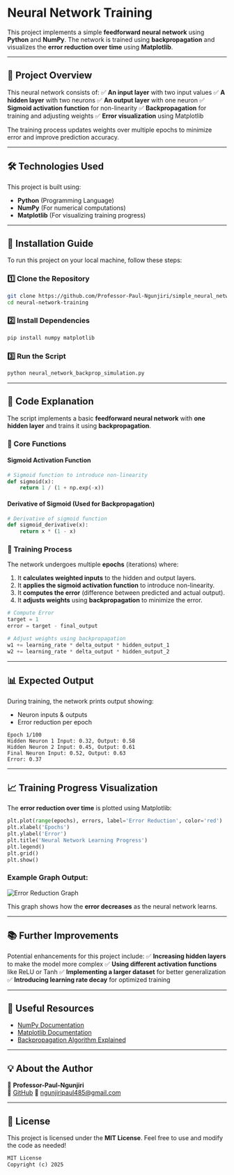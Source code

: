 # Neural Network Training

This project implements a simple **feedforward neural network** using **Python** and **NumPy**. The network is trained using **backpropagation** and visualizes the **error reduction over time** using **Matplotlib**.

---

## 📌 Project Overview

This neural network consists of:
✅ **An input layer** with two input values
✅ **A hidden layer** with two neurons
✅ **An output layer** with one neuron
✅ **Sigmoid activation function** for non-linearity
✅ **Backpropagation** for training and adjusting weights
✅ **Error visualization** using Matplotlib

The training process updates weights over multiple epochs to minimize error and improve prediction accuracy.

---

## 🛠️ Technologies Used

This project is built using:
- **Python** (Programming Language)
- **NumPy** (For numerical computations)
- **Matplotlib** (For visualizing training progress)

---

## 🔧 Installation Guide

To run this project on your local machine, follow these steps:

### 1️⃣ Clone the Repository
```sh
git clone https://github.com/Professor-Paul-Ngunjiri/simple_neural_networks.git
cd neural-network-training
```

### 2️⃣ Install Dependencies
```sh
pip install numpy matplotlib
```

### 3️⃣ Run the Script
```sh
python neural_network_backprop_simulation.py
```

---

## 📝 Code Explanation

The script implements a basic **feedforward neural network** with **one hidden layer** and trains it using **backpropagation**.

### 🔹 Core Functions

#### Sigmoid Activation Function
```python
# Sigmoid function to introduce non-linearity
def sigmoid(x):
    return 1 / (1 + np.exp(-x))
```

#### Derivative of Sigmoid (Used for Backpropagation)
```python
# Derivative of sigmoid function
def sigmoid_derivative(x):
    return x * (1 - x)
```

### 🔹 Training Process
The network undergoes multiple **epochs** (iterations) where:
1. It **calculates weighted inputs** to the hidden and output layers.
2. It **applies the sigmoid activation function** to introduce non-linearity.
3. It **computes the error** (difference between predicted and actual output).
4. It **adjusts weights** using **backpropagation** to minimize the error.

```python
# Compute Error
target = 1
error = target - final_output

# Adjust weights using backpropagation
w1 += learning_rate * delta_output * hidden_output_1
w2 += learning_rate * delta_output * hidden_output_2
```

---

## 📊 Expected Output

During training, the network prints output showing:
- Neuron inputs & outputs
- Error reduction per epoch

```
Epoch 1/100
Hidden Neuron 1 Input: 0.32, Output: 0.58
Hidden Neuron 2 Input: 0.45, Output: 0.61
Final Neuron Input: 0.52, Output: 0.63
Error: 0.37
```

---

## 📈 Training Progress Visualization

The **error reduction over time** is plotted using Matplotlib:

```python
plt.plot(range(epochs), errors, label='Error Reduction', color='red')
plt.xlabel('Epochs')
plt.ylabel('Error')
plt.title('Neural Network Learning Progress')
plt.legend()
plt.grid()
plt.show()
```

### Example Graph Output:
![Error Reduction Graph](error_graph.png)

This graph shows how the **error decreases** as the neural network learns.

---

## 📚 Further Improvements

Potential enhancements for this project include:
✅ **Increasing hidden layers** to make the model more complex
✅ **Using different activation functions** like ReLU or Tanh
✅ **Implementing a larger dataset** for better generalization
✅ **Introducing learning rate decay** for optimized training

---

## 🔗 Useful Resources
- [NumPy Documentation](https://numpy.org/doc/)
- [Matplotlib Documentation](https://matplotlib.org/stable/contents.html)
- [Backpropagation Algorithm Explained](https://en.wikipedia.org/wiki/Backpropagation)

---

## 💡 About the Author

👤 **Professor-Paul-Ngunjiri**  
🔗 [GitHub](https://github.com/Professor-Paul-Ngunjiri)
📧 ngunjiripaul485@gmail.com  

---

## 📜 License
This project is licensed under the **MIT License**. Feel free to use and modify the code as needed!

```md
MIT License
Copyright (c) 2025
```

